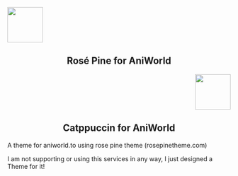 <div>
    <p align="left">
        <img src="https://github.com/rose-pine/rose-pine-theme/raw/main/assets/icon.png" width="80" />
        <h2 align="center">Rosé Pine for AniWorld</h2>
    </p>
    <p align="right">
        <img src="https://raw.githubusercontent.com/catppuccin/catppuccin/main/assets/logos/exports/1544x1544_circle.png" width="80" />
        <h2 align="center">Catppuccin for AniWorld</h2>
    </p>
</div>




A theme for aniworld.to using rose pine theme (rosepinetheme.com)


I am not supporting or using this services in any way, I just designed a Theme for it!

